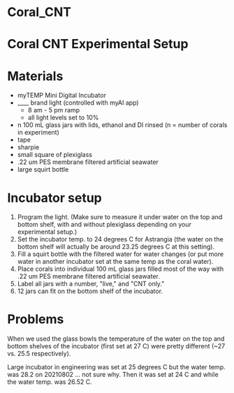 # Coral_CNT

# Coral CNT Experimental Setup

# Materials
- myTEMP Mini Digital Incubator
- ____ brand light (controlled with myAI app)
  - 8 am - 5 pm ramp
  - all light levels set to 10%
- n 100 mL glass jars with lids, ethanol and DI rinsed (n = number of corals in experiment)
- tape
- sharpie
- small square of plexiglass
- .22 um PES membrane filtered artificial seawater
- large squirt bottle

# Incubator setup
1. Program the light. (Make sure to measure it under water on the top and bottom shelf, with and without plexiglass depending on your experimental setup.)
2. Set the incubator temp. to 24 degrees C for Astrangia (the water on the bottom shelf will actually be around 23.25 degrees C at this setting).
3. Fill a squirt bottle with the filtered water for water changes (or put more water in another incubator set at the same temp as the coral water).
4. Place corals into individual 100 mL glass jars filled most of the way with .22 um PES membrane filtered artificial seawater.  
5. Label all jars with a number, "live," and "CNT only."
6. 12 jars can fit on the bottom shelf of the incubator.

# Problems
When we used the glass bowls the temperature of the water on the top and bottom shelves of the incubator (first set at 27 C) were pretty different (~27 vs. 25.5 respectively).

Large incubator in engineering was set at 25 degrees C but the water temp. was 28.2 on 20210802 ... not sure why. Then it was set at 24 C and while the water temp. was 26.52 C.
